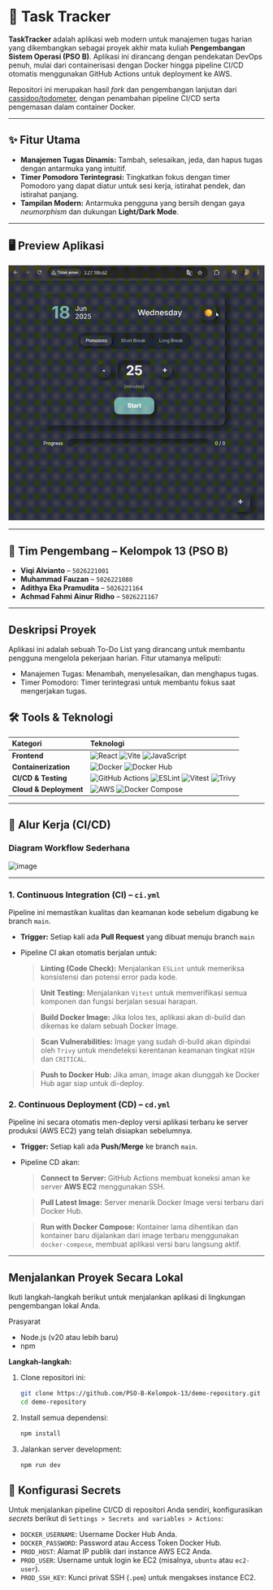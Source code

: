 # 📝 Task Tracker

**TaskTracker** adalah aplikasi web modern untuk manajemen tugas harian yang dikembangkan sebagai proyek akhir mata kuliah **Pengembangan Sistem Operasi (PSO B)**. Aplikasi ini dirancang dengan pendekatan DevOps penuh, mulai dari containerisasi dengan Docker hingga pipeline CI/CD otomatis menggunakan GitHub Actions untuk deployment ke AWS.

Repositori ini merupakan hasil *fork* dan pengembangan lanjutan dari [cassidoo/todometer](https://github.com/cassidoo/todometer), dengan penambahan pipeline CI/CD serta pengemasan dalam container Docker.

---

## ✨ Fitur Utama

-   **Manajemen Tugas Dinamis:** Tambah, selesaikan, jeda, dan hapus tugas dengan antarmuka yang intuitif.
-   **Timer Pomodoro Terintegrasi:** Tingkatkan fokus dengan timer Pomodoro yang dapat diatur untuk sesi kerja, istirahat pendek, dan istirahat panjang.
-   **Tampilan Modern:** Antarmuka pengguna yang bersih dengan gaya *neumorphism* dan dukungan **Light/Dark Mode**.

---

## 🖥️ Preview Aplikasi

![Task Tracker Demo](./assets/demo-app.gif)

---

## 👥 Tim Pengembang – Kelompok 13 (PSO B)

-   **Viqi Alvianto** – `5026221001`
-   **Muhammad Fauzan** – `5026221080`
-   **Adithya Eka Pramudita** – `5026221164`
-   **Achmad Fahmi Ainur Ridho** – `5026221167`

---

## Deskripsi Proyek
Aplikasi ini adalah sebuah To-Do List yang dirancang untuk membantu pengguna mengelola pekerjaan harian. Fitur utamanya meliputi:
- Manajemen Tugas: Menambah, menyelesaikan, dan menghapus tugas.
- Timer Pomodoro: Timer terintegrasi untuk membantu fokus saat mengerjakan tugas.

## 🛠️ Tools & Teknologi

| Kategori | Teknologi |
| :--- | :--- |
| **Frontend** | ![React](https://img.shields.io/badge/-React-61DAFB?style=for-the-badge&logo=react&logoColor=black) ![Vite](https://img.shields.io/badge/-Vite-646CFF?style=for-the-badge&logo=vite&logoColor=white) ![JavaScript](https://img.shields.io/badge/-JavaScript-F7DF1E?style=for-the-badge&logo=javascript&logoColor=black) |
| **Containerization** | ![Docker](https://img.shields.io/badge/-Docker-2496ED?style=for-the-badge&logo=docker&logoColor=white) ![Docker Hub](https://img.shields.io/badge/-Docker_Hub-0db7ed?style=for-the-badge&logo=docker&logoColor=white) |
| **CI/CD & Testing** | ![GitHub Actions](https://img.shields.io/badge/-GitHub_Actions-2088FF?style=for-the-badge&logo=github-actions&logoColor=white) ![ESLint](https://img.shields.io/badge/-ESLint-4B32C3?style=for-the-badge&logo=eslint&logoColor=white) ![Vitest](https://img.shields.io/badge/-Vitest-6E9F18?style=for-the-badge&logo=vitest&logoColor=white) ![Trivy](https://img.shields.io/badge/-Trivy-00A9E5?style=for-the-badge&logo=trivy&logoColor=white) |
| **Cloud & Deployment**| ![AWS](https://img.shields.io/badge/-AWS-232F3E?style=for-the-badge&logo=amazon-aws&logoColor=white) ![Docker Compose](https://img.shields.io/badge/-Docker_Compose-2496ED?style=for-the-badge&logo=docker&logoColor=white) |

---

## 🚀 Alur Kerja (CI/CD)

### Diagram Workflow Sederhana
![image](https://github.com/user-attachments/assets/67337bac-211b-403a-a353-6bd77f75b2c5)

---

### 1. Continuous Integration (CI) – `ci.yml`

Pipeline ini memastikan kualitas dan keamanan kode sebelum digabung ke branch `main`.

- **Trigger:** Setiap kali ada **Pull Request** yang dibuat menuju branch `main`
- Pipeline CI akan otomatis berjalan untuk:
    > **Linting (Code Check):** Menjalankan `ESLint` untuk memeriksa konsistensi dan potensi error pada kode.
    
    > **Unit Testing:** Menjalankan `Vitest` untuk memverifikasi semua komponen dan fungsi berjalan sesuai harapan.
    
    > **Build Docker Image:** Jika lolos tes, aplikasi akan di-build dan dikemas ke dalam sebuah Docker Image.
    
    > **Scan Vulnerabilities:** Image yang sudah di-build akan dipindai oleh `Trivy` untuk mendeteksi kerentanan keamanan tingkat `HIGH` dan `CRITICAL`.
    
    > **Push to Docker Hub:** Jika aman, image akan diunggah ke Docker Hub agar siap untuk di-deploy.

### 2. Continuous Deployment (CD) – `cd.yml`

Pipeline ini secara otomatis men-deploy versi aplikasi terbaru ke server produksi (AWS EC2) yang telah disiapkan sebelumnya.
    
- **Trigger:** Setiap kali ada **Push/Merge** ke branch `main`.
- Pipeline CD akan:
    >  **Connect to Server:** GitHub Actions membuat koneksi aman ke server **AWS EC2** menggunakan SSH.
    
    > **Pull Latest Image:** Server menarik Docker Image versi terbaru dari Docker Hub.
    
    > **Run with Docker Compose:** Kontainer lama dihentikan dan kontainer baru dijalankan dari image terbaru menggunakan `docker-compose`, membuat aplikasi versi baru langsung aktif.

---

## Menjalankan Proyek Secara Lokal
Ikuti langkah-langkah berikut untuk menjalankan aplikasi di lingkungan pengembangan lokal Anda.

Prasyarat
- Node.js (v20 atau lebih baru)
- npm

**Langkah-langkah:**
1.  Clone repositori ini:
    ```bash
    git clone https://github.com/PSO-B-Kelompok-13/demo-repository.git
    cd demo-repository
    ```

2.  Install semua dependensi:
    ```bash
    npm install
    ```

3.  Jalankan server development:
    ```bash
    npm run dev
    ```

## 🔐 Konfigurasi Secrets

Untuk menjalankan pipeline CI/CD di repositori Anda sendiri, konfigurasikan *secrets* berikut di `Settings > Secrets and variables > Actions`:

-   `DOCKER_USERNAME`: Username Docker Hub Anda.
-   `DOCKER_PASSWORD`: Password atau Access Token Docker Hub.
-   `PROD_HOST`: Alamat IP publik dari instance AWS EC2 Anda.
-   `PROD_USER`: Username untuk login ke EC2 (misalnya, `ubuntu` atau `ec2-user`).
-   `PROD_SSH_KEY`: Kunci privat SSH (`.pem`) untuk mengakses instance EC2.
